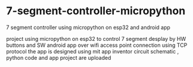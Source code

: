 # 7-segment-controller-micropython
7 segment controller using micropython on esp32 and android app

project using micropython on esp32 to control 7 segment desplay 
by HW buttons and SW android app over wifi access point connection using TCP protocol
the app is designed using mit app inventor 
circuit schematic , python code and app project are uploaded

